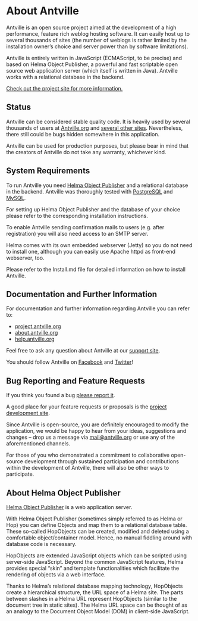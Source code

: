 # About Antville

Antville is an open source project aimed at the development of a high performance, feature rich weblog hosting software. It can easily host up to several thousands of sites (the number of weblogs is rather limited by the installation owner’s choice and server power than by software limitations).

Antville is entirely written in JavaScript (ECMAScript, to be precise) and based on Helma Object Publisher, a powerful and fast scriptable open source web application server (which itself is written in Java). Antville works with a relational database in the backend.

[Check out the project site for more information.](http://project.antville.org)

## Status

Antville can be considered stable quality code. It is heavily used by several thousands of users at [Antville.org](http://antville.org) and [several other sites](http://code.google.com/p/antville/wiki/AntvilleSites). Nevertheless, there still could be bugs hidden somewhere in this application.

Antville can be used for production purposes, but please bear in mind that the creators of Antville do not take any warranty, whichever kind.

## System Requirements

To run Antville you need [Helma Object Publisher](http://helma.org) and a relational database in the backend. Antville was thoroughly tested with [PostgreSQL](http://postgresql.org) and [MySQL](http://mysql.com).

For setting up Helma Object Publisher and the database of your choice please refer to the corresponding installation instructions.

To enable Antville sending confirmation mails to users (e.g. after registration) you will also need access to an SMTP server.

Helma comes with its own embedded webserver (Jetty) so you do not need to install one, although you can easily use Apache httpd as front-end webserver, too.

Please refer to the Install.md file for detailed information on how to install Antville.

## Documentation and Further Information

For documentation and further information regarding Antville you can refer to:

- [project.antville.org](http://project.antville.org)
- [about.antville.org](http://about.antville.org)
- [help.antville.org](http://help.antville.org)

Feel free to ask any question about Antville at our [support site](http://help.antville.org).

You should follow Antville on [Facebook](http://facebook.com/Antville) and [Twitter](http://twitter.com/antville_org)!

## Bug Reporting and Feature Requests

If you think you found a bug [please report it](http://project.antville.org).

A good place for your feature requests or proposals is the [project development site](http://project.antville.org).

Since Antville is open-source, you are definitely encouraged to modify the application, we would be happy to hear from your ideas, suggestions and changes – drop us a message via <mail@antville.org> or use any of the aforementioned channels.

For those of you who demonstrated a commitment to collaborative open-source development through sustained participation and contributions within the development of Antville, there will also be other ways to participate.

## About Helma Object Publisher

[Helma Object Publisher](http://helma.org) is a web application server.

With Helma Object Publisher (sometimes simply referred to as Helma or Hop) you can define Objects and map them to a relational database table. These so-called HopObjects can be created, modified and deleted using a comfortable object/container model. Hence, no manual fiddling around with database code is necessary.

HopObjects are extended JavaScript objects which can be scripted using server-side JavaScript. Beyond the common JavaScript features, Helma provides special “skin” and template functionalities which facilitate the rendering of objects via a web interface.

Thanks to Helma’s relational database mapping technology, HopObjects create a hierarchical structure, the URL space of a Helma site. The parts between slashes in a Helma URL represent HopObjects (similar to the document tree in static sites). The Helma URL space can be thought of as an analogy to the Document Object Model (DOM) in client-side JavaScript.

